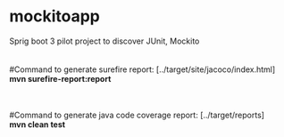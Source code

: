 # mockitoapp
Sprig boot 3 pilot project to discover JUnit, Mockito
<br/><br/><br/>
#Command to generate surefire report: [../target/site/jacoco/index.html]<br/>
**mvn surefire-report:report**
<br/><br/><br/>


#Command to generate java code coverage report: [../target/reports]<br/>
**mvn clean test**
